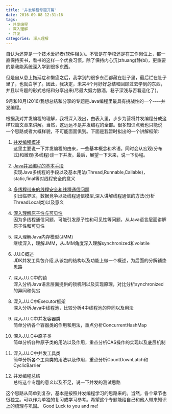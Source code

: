 ```yaml
---
title: '并发编程专题开篇'
date: 2016-09-08 12:31:16
tags: 
 - 并发编程
 - 深入理解
 - 并发
categories: 深入理解
---
```

自认为还算是一个技术爱好者(软件相关)。不管是在学校还是在工作岗位上，都一直保持买书，看书的这样一个优良习惯。除了保持内心沉(zhuang)静(bi)，更重要的是我能系统深入学到很多东西。

但是自从患上拖延症和懒癌之后，我学到的很多东西都藏在肚子里，最后烂在肚子里了，也就白学了。因此，我决定，未来4个月好好总结和回顾过去学到的东西，并且以专题的形式总结和分享出来(尽最大努力酿酒，巷子深浅与否看造化了)。

9月和10月(2016)我想总结和分享的专题是Java编程里最具有挑战性的一个----并发编程。
<!--more-->
根据我对并发编程的理解，我将深入浅出，由表入里，步步为营将并发编程分成这样12篇文章来讲解。当然，这远远不是并发编程的全部。很多知识点我也只能说一个思路或者大概样貌，不可能面面俱到。下面是我暂时拟出的一个讲解框架:

1. [并发编程概述](http://wantedonline.cn/2016/09/08/20160908-2/)
<br/>这里主要说一下并发编程的由来，一些基本概念和术语。同时会从宏观(分布式)和微观(多线程)谈一下并发。最后，展望一下未来，说一下协程。

2. [Java并发编程的基本手段](http://wantedonline.cn/2016/10/18/20161018-1/) 
<br/>实现Java多线程的手段以及基本用法(Thread,Runnable,Callable)，static,final等对线程安全的意义

3. [多线程带来的线程安全和线程通信问题](http://wantedonline.cn/2016/10/20/20161020-1/)
<br/>引出临界区，数据竞争以及线程通信模型,深入讲解线程通信的方法(分析ThreadLocal类)以及意义

4. [深入理解原子性与可见性](http://wantedonline.cn/2016/10/21/20161021-1/)
<br/>因为多线程通信问题，可能引发原子性和可见性等问题，从Java语言层面讲解原子性和可见性

5. 深入理解Java内存模型(JMM)
<br/>继续深入，理解JMM，从JMM角度深入理解synchronized和volatile

6. J.U.C概述
<br/>JDK并发工具包介绍,从该包的结构以及功能上做一个概述，为后面的分解铺垫思路

7. 深入J.U.C中的锁
<br/> 深入分析Java语言层面提供的锁机制以及实现原理，对比分析synchronized的异同和优劣

8. 深入J.U.C中Executor框架
<br/> 深入分析Java中线程池，比较分析4中线程池的异同以及用法

9. 深入J.U.C中并发容器类
<br/> 简单分析各个容器类的作用和用法，重点分析ConcurrentHashMap

10. 深入J.U.C中原子类
<br /> 简单分析各种原子类的用法以及作用，重点分析CAS操作的实现以及底层机制

11. 深入J.U.C中并发工具类
<br/> 简单分析各个工具类的用法以及作用，重点分析CountDownLatch和CyclicBarrier

12. 并发编程总结
<br /> 总结这个专题的意义以及不足，说一下并发的测试思路

这个思路从简单到复杂，基本是按照并发编程学习的思路来的。当然，各个章节也很独立。可以作为单独的复习或学习参考。希望这个专题能给自己和他人带来知识上的梳理与巩固。
Good Luck to you and me!
